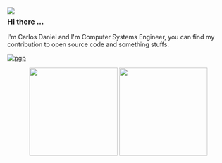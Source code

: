 <img align="left" src="https://orhun.dev/img/crow.png">

### Hi there ... 

I'm Carlos Daniel and I'm Computer Systems Engineer, you can find my contribution to open source code and something stuffs.

[![pgp](https://img.shields.io/badge/pgp-0xFF563099AD33DDBB-313131?style=flat&labelColor=313131&color=313131)](https://github.com/Krasn4ck.gpg)

<div align = "center">
    <a href = #><img src = "https://github-readme-stats.vercel.app/api?username=Krasn4ck&show_icons=true&theme=dark" height=200 /></a>
    <a href = #><img src = "https://github-readme-stats.vercel.app/api/top-langs/?username=Krasn4ck&layout=compact&theme=dark" height=200 /></a>
</div>